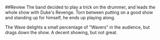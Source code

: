 
##Review
The band decided to play a trick on the drummer, and leads the whole show with Duke's Revenge. Torn between putting on a good show and standing up for himself, he ends up playing along.

The Wave delights a small percentage of "Wavers" in the audience, but drags down the show. A decent showing, but not great.  



